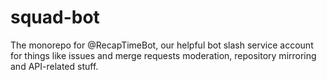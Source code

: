 # squad-bot
The monorepo for @RecapTimeBot, our helpful bot slash service account for things like issues and merge requests moderation, repository mirroring and API-related stuff.
